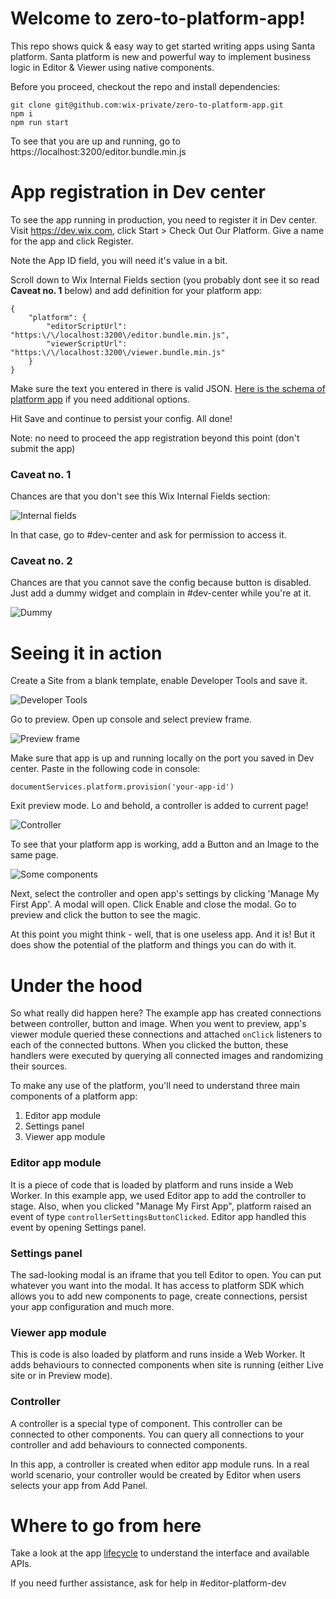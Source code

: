 # Welcome to zero-to-platform-app!

This repo shows quick & easy way to get started writing apps using Santa platform. Santa platform is new and powerful way to implement business logic in Editor & Viewer using native components.

Before you proceed, checkout the repo and install dependencies:

```
git clone git@github.com:wix-private/zero-to-platform-app.git
npm i
npm run start
```

To see that you are up and running, go to https://localhost:3200/editor.bundle.min.js

# App registration in Dev center

To see the app running in production, you need to register it in Dev center. Visit https://dev.wix.com, click Start > Check Out Our Platform. Give a name for the app and click Register.

Note the App ID field, you will need it's value in a bit.

Scroll down to Wix Internal Fields section (you probably dont see it so read **Caveat no. 1** below) and add definition for your platform app:

```
{
    "platform": {
        "editorScriptUrl": "https:\/\/localhost:3200\/editor.bundle.min.js",
        "viewerScriptUrl": "https:\/\/localhost:3200\/viewer.bundle.min.js"
    }
}
```

Make sure the text you entered in there is valid JSON. [Here is the schema of platform app](https://github.com/wix-a/app-market-schemas/blob/master/src/main/schemas/platformApp.json) if you need additional options.

Hit Save and continue to persist your config. All done!

Note: no need to proceed the app registration beyond this point (don't submit the app)

### Caveat no. 1

Chances are that you don't see this Wix Internal Fields section:

![Internal fields](docs/images/dev-center-internal-fields.png)

In that case, go to #dev-center and ask for permission to access it.

### Caveat no. 2

Chances are that you cannot save the config because button is disabled. Just add a dummy widget and complain in #dev-center while you're at it.

![Dummy](docs/images/dummy.png)

# Seeing it in action

Create a Site from a blank template, enable Developer Tools and save it.

![Developer Tools](docs/images/dev-tools-code.png)

Go to preview. Open up console and select preview frame.

![Preview frame](docs/images/preview.png)
 
Make sure that app is up and running locally on the port you saved in Dev center. Paste in the following code in console:

```
documentServices.platform.provision('your-app-id')
```

Exit preview mode. Lo and behold, a controller is added to current page!

![Controller](docs/images/controller.png)

To see that your platform app is working, add a Button and an Image to the same page.

![Some components](docs/images/components.png)

Next, select the controller and open app's settings by clicking 'Manage My First App'. A modal will open. Click Enable and close the modal. Go to preview and click the button to see the magic.

At this point you might think - well, that is one useless app. And it is! But it does show the potential of the platform and things you can do with it.

# Under the hood

So what really did happen here? The example app has created connections between controller, button and image. When you went to preview, app's viewer module queried these connections and attached `onClick` listeners to each of the connected buttons. When you clicked the button, these handlers were executed by querying all connected images and randomizing their sources.

To make any use of the platform, you'll need to understand three main components of a platform app:

1. Editor app module
2. Settings panel
3. Viewer app module

### Editor app module

It is a piece of code that is loaded by platform and runs inside a Web Worker. In this example app, we used Editor app to add the controller to stage. Also, when you clicked "Manage My First App", platform raised an event of type `controllerSettingsButtonClicked`. Editor app handled this event by opening Settings panel.

### Settings panel

The sad-looking modal is an iframe that you tell Editor to open. You can put whatever you want into the modal. It has access to platform SDK which allows you to add new components to page, create connections, persist your app configuration and much more.

### Viewer app module

This is code is also loaded by platform and runs inside a Web Worker. It adds behaviours to connected components when site is running (either Live site or in Preview mode).

### Controller

A controller is a special type of component. This controller can be connected to other components. You can query all connections to your controller and add behaviours to connected components.

In this app, a controller is created when editor app module runs. In a real world scenario, your controller would be created by Editor when users selects your app from Add Panel.

# Where to go from here

Take a look at the app [lifecycle](https://docs.google.com/document/d/1FLMReU9nRmoVXII-H1uSHzMhH6fCMHkEzPyJBGKwnsg/edit) to understand the interface and available APIs.

If you need further assistance, ask for help in #editor-platform-dev
